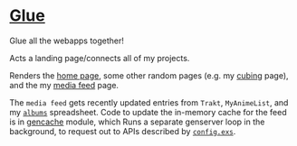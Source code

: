 # [Glue](https://sean.fish)

Glue all the webapps together!

Acts a landing page/connects all of my projects.

Renders the [home page](https://sean.fish/), some other random pages (e.g. my [cubing](https://sean.fish/cubing) page), and the my [media feed](https://sean.fish/feed) page.

The `media feed` gets recently updated entries from `Trakt`, `MyAnimeList`, and my [`albums`](https://sean.fish/s/albums) spreadsheet. Code to update the in-memory cache for the feed is in [gencache](https://github.com/seanbreckenridge/glue/tree/master/apps/glue/lib/glue) module, which Runs a separate genserver loop in the background, to request out to APIs described by [`config.exs`](https://github.com/seanbreckenridge/glue/blob/master/config/config.exs).

